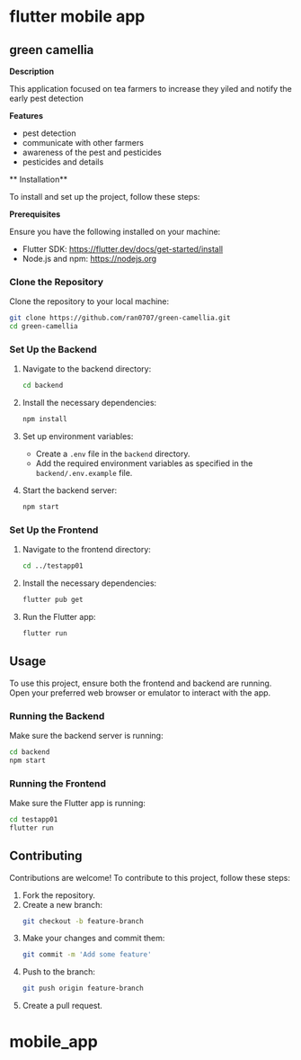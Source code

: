 
# flutter mobile app

## green camellia

**Description**

This application focused on tea farmers to increase they yiled and notify the early pest detection 

**Features**

- pest detection
- communicate with other farmers
- awareness of the pest and pesticides
- pesticides and details

** Installation**

To install and set up the project, follow these steps:

 **Prerequisites**

Ensure you have the following installed on your machine:

- Flutter SDK: https://flutter.dev/docs/get-started/install
- Node.js and npm: https://nodejs.org

### Clone the Repository

Clone the repository to your local machine:
```bash
git clone https://github.com/ran0707/green-camellia.git
cd green-camellia
```

### Set Up the Backend

1. Navigate to the backend directory:
    ```bash
    cd backend
    ```
2. Install the necessary dependencies:
    ```bash
    npm install
    ```
3. Set up environment variables:
    - Create a `.env` file in the `backend` directory.
    - Add the required environment variables as specified in the `backend/.env.example` file.

4. Start the backend server:
    ```bash
    npm start
    ```

### Set Up the Frontend

1. Navigate to the frontend directory:
    ```bash
    cd ../testapp01
    ```
2. Install the necessary dependencies:
    ```bash
    flutter pub get
    ```
3. Run the Flutter app:
    ```bash
    flutter run
    ```

## Usage

To use this project, ensure both the frontend and backend are running. Open your preferred web browser or emulator to interact with the app.

### Running the Backend

Make sure the backend server is running:
```bash
cd backend
npm start
```

### Running the Frontend

Make sure the Flutter app is running:
```bash
cd testapp01
flutter run
```

## Contributing

Contributions are welcome! To contribute to this project, follow these steps:

1. Fork the repository.
2. Create a new branch:
    ```bash
    git checkout -b feature-branch
    ```
3. Make your changes and commit them:
    ```bash
    git commit -m 'Add some feature'
    ```
4. Push to the branch:
    ```bash
    git push origin feature-branch
    ```
5. Create a pull request.
# mobile_app
